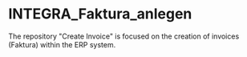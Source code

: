 # INTEGRA_Faktura_anlegen
The repository "Create Invoice" is focused on the creation of invoices (Faktura) within the ERP system. 
